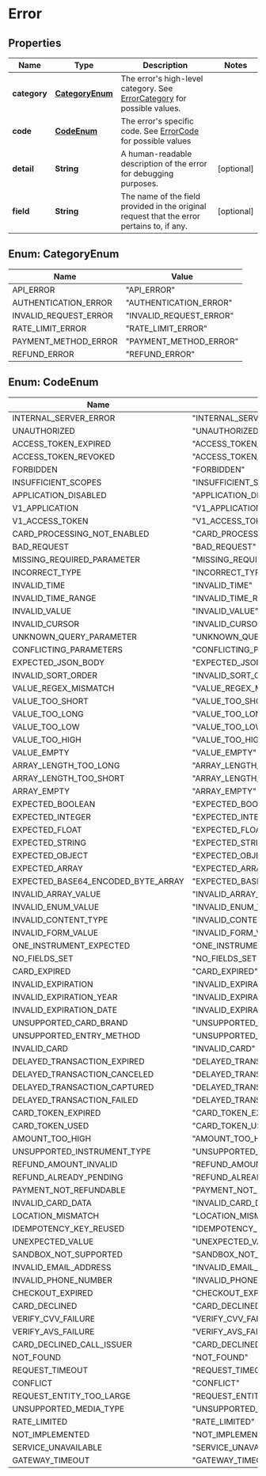 
# Error

## Properties
Name | Type | Description | Notes
------------ | ------------- | ------------- | -------------
**category** | [**CategoryEnum**](#CategoryEnum) | The error&#39;s high-level category. See [ErrorCategory](#type-errorcategory) for possible values. | 
**code** | [**CodeEnum**](#CodeEnum) | The error&#39;s specific code. See [ErrorCode](#type-errorcode) for possible values | 
**detail** | **String** | A human-readable description of the error for debugging purposes. |  [optional]
**field** | **String** | The name of the field provided in the original request that the error pertains to, if any. |  [optional]


<a name="CategoryEnum"></a>
## Enum: CategoryEnum
Name | Value
---- | -----
API_ERROR | &quot;API_ERROR&quot;
AUTHENTICATION_ERROR | &quot;AUTHENTICATION_ERROR&quot;
INVALID_REQUEST_ERROR | &quot;INVALID_REQUEST_ERROR&quot;
RATE_LIMIT_ERROR | &quot;RATE_LIMIT_ERROR&quot;
PAYMENT_METHOD_ERROR | &quot;PAYMENT_METHOD_ERROR&quot;
REFUND_ERROR | &quot;REFUND_ERROR&quot;


<a name="CodeEnum"></a>
## Enum: CodeEnum
Name | Value
---- | -----
INTERNAL_SERVER_ERROR | &quot;INTERNAL_SERVER_ERROR&quot;
UNAUTHORIZED | &quot;UNAUTHORIZED&quot;
ACCESS_TOKEN_EXPIRED | &quot;ACCESS_TOKEN_EXPIRED&quot;
ACCESS_TOKEN_REVOKED | &quot;ACCESS_TOKEN_REVOKED&quot;
FORBIDDEN | &quot;FORBIDDEN&quot;
INSUFFICIENT_SCOPES | &quot;INSUFFICIENT_SCOPES&quot;
APPLICATION_DISABLED | &quot;APPLICATION_DISABLED&quot;
V1_APPLICATION | &quot;V1_APPLICATION&quot;
V1_ACCESS_TOKEN | &quot;V1_ACCESS_TOKEN&quot;
CARD_PROCESSING_NOT_ENABLED | &quot;CARD_PROCESSING_NOT_ENABLED&quot;
BAD_REQUEST | &quot;BAD_REQUEST&quot;
MISSING_REQUIRED_PARAMETER | &quot;MISSING_REQUIRED_PARAMETER&quot;
INCORRECT_TYPE | &quot;INCORRECT_TYPE&quot;
INVALID_TIME | &quot;INVALID_TIME&quot;
INVALID_TIME_RANGE | &quot;INVALID_TIME_RANGE&quot;
INVALID_VALUE | &quot;INVALID_VALUE&quot;
INVALID_CURSOR | &quot;INVALID_CURSOR&quot;
UNKNOWN_QUERY_PARAMETER | &quot;UNKNOWN_QUERY_PARAMETER&quot;
CONFLICTING_PARAMETERS | &quot;CONFLICTING_PARAMETERS&quot;
EXPECTED_JSON_BODY | &quot;EXPECTED_JSON_BODY&quot;
INVALID_SORT_ORDER | &quot;INVALID_SORT_ORDER&quot;
VALUE_REGEX_MISMATCH | &quot;VALUE_REGEX_MISMATCH&quot;
VALUE_TOO_SHORT | &quot;VALUE_TOO_SHORT&quot;
VALUE_TOO_LONG | &quot;VALUE_TOO_LONG&quot;
VALUE_TOO_LOW | &quot;VALUE_TOO_LOW&quot;
VALUE_TOO_HIGH | &quot;VALUE_TOO_HIGH&quot;
VALUE_EMPTY | &quot;VALUE_EMPTY&quot;
ARRAY_LENGTH_TOO_LONG | &quot;ARRAY_LENGTH_TOO_LONG&quot;
ARRAY_LENGTH_TOO_SHORT | &quot;ARRAY_LENGTH_TOO_SHORT&quot;
ARRAY_EMPTY | &quot;ARRAY_EMPTY&quot;
EXPECTED_BOOLEAN | &quot;EXPECTED_BOOLEAN&quot;
EXPECTED_INTEGER | &quot;EXPECTED_INTEGER&quot;
EXPECTED_FLOAT | &quot;EXPECTED_FLOAT&quot;
EXPECTED_STRING | &quot;EXPECTED_STRING&quot;
EXPECTED_OBJECT | &quot;EXPECTED_OBJECT&quot;
EXPECTED_ARRAY | &quot;EXPECTED_ARRAY&quot;
EXPECTED_BASE64_ENCODED_BYTE_ARRAY | &quot;EXPECTED_BASE64_ENCODED_BYTE_ARRAY&quot;
INVALID_ARRAY_VALUE | &quot;INVALID_ARRAY_VALUE&quot;
INVALID_ENUM_VALUE | &quot;INVALID_ENUM_VALUE&quot;
INVALID_CONTENT_TYPE | &quot;INVALID_CONTENT_TYPE&quot;
INVALID_FORM_VALUE | &quot;INVALID_FORM_VALUE&quot;
ONE_INSTRUMENT_EXPECTED | &quot;ONE_INSTRUMENT_EXPECTED&quot;
NO_FIELDS_SET | &quot;NO_FIELDS_SET&quot;
CARD_EXPIRED | &quot;CARD_EXPIRED&quot;
INVALID_EXPIRATION | &quot;INVALID_EXPIRATION&quot;
INVALID_EXPIRATION_YEAR | &quot;INVALID_EXPIRATION_YEAR&quot;
INVALID_EXPIRATION_DATE | &quot;INVALID_EXPIRATION_DATE&quot;
UNSUPPORTED_CARD_BRAND | &quot;UNSUPPORTED_CARD_BRAND&quot;
UNSUPPORTED_ENTRY_METHOD | &quot;UNSUPPORTED_ENTRY_METHOD&quot;
INVALID_CARD | &quot;INVALID_CARD&quot;
DELAYED_TRANSACTION_EXPIRED | &quot;DELAYED_TRANSACTION_EXPIRED&quot;
DELAYED_TRANSACTION_CANCELED | &quot;DELAYED_TRANSACTION_CANCELED&quot;
DELAYED_TRANSACTION_CAPTURED | &quot;DELAYED_TRANSACTION_CAPTURED&quot;
DELAYED_TRANSACTION_FAILED | &quot;DELAYED_TRANSACTION_FAILED&quot;
CARD_TOKEN_EXPIRED | &quot;CARD_TOKEN_EXPIRED&quot;
CARD_TOKEN_USED | &quot;CARD_TOKEN_USED&quot;
AMOUNT_TOO_HIGH | &quot;AMOUNT_TOO_HIGH&quot;
UNSUPPORTED_INSTRUMENT_TYPE | &quot;UNSUPPORTED_INSTRUMENT_TYPE&quot;
REFUND_AMOUNT_INVALID | &quot;REFUND_AMOUNT_INVALID&quot;
REFUND_ALREADY_PENDING | &quot;REFUND_ALREADY_PENDING&quot;
PAYMENT_NOT_REFUNDABLE | &quot;PAYMENT_NOT_REFUNDABLE&quot;
INVALID_CARD_DATA | &quot;INVALID_CARD_DATA&quot;
LOCATION_MISMATCH | &quot;LOCATION_MISMATCH&quot;
IDEMPOTENCY_KEY_REUSED | &quot;IDEMPOTENCY_KEY_REUSED&quot;
UNEXPECTED_VALUE | &quot;UNEXPECTED_VALUE&quot;
SANDBOX_NOT_SUPPORTED | &quot;SANDBOX_NOT_SUPPORTED&quot;
INVALID_EMAIL_ADDRESS | &quot;INVALID_EMAIL_ADDRESS&quot;
INVALID_PHONE_NUMBER | &quot;INVALID_PHONE_NUMBER&quot;
CHECKOUT_EXPIRED | &quot;CHECKOUT_EXPIRED&quot;
CARD_DECLINED | &quot;CARD_DECLINED&quot;
VERIFY_CVV_FAILURE | &quot;VERIFY_CVV_FAILURE&quot;
VERIFY_AVS_FAILURE | &quot;VERIFY_AVS_FAILURE&quot;
CARD_DECLINED_CALL_ISSUER | &quot;CARD_DECLINED_CALL_ISSUER&quot;
NOT_FOUND | &quot;NOT_FOUND&quot;
REQUEST_TIMEOUT | &quot;REQUEST_TIMEOUT&quot;
CONFLICT | &quot;CONFLICT&quot;
REQUEST_ENTITY_TOO_LARGE | &quot;REQUEST_ENTITY_TOO_LARGE&quot;
UNSUPPORTED_MEDIA_TYPE | &quot;UNSUPPORTED_MEDIA_TYPE&quot;
RATE_LIMITED | &quot;RATE_LIMITED&quot;
NOT_IMPLEMENTED | &quot;NOT_IMPLEMENTED&quot;
SERVICE_UNAVAILABLE | &quot;SERVICE_UNAVAILABLE&quot;
GATEWAY_TIMEOUT | &quot;GATEWAY_TIMEOUT&quot;



